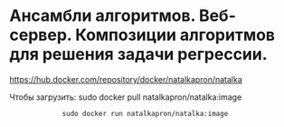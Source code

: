 # Ансамбли алгоритмов. Веб-сервер. Композиции алгоритмов для решения задачи регрессии.


https://hub.docker.com/repository/docker/natalkapron/natalka

Чтобы загрузить: sudo docker pull natalkapron/natalka:image

                 sudo docker run natalkapron/natalka:image
